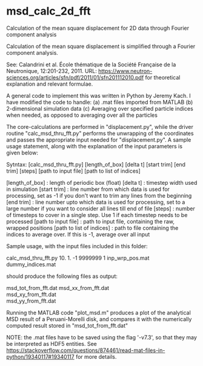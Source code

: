 # msd_calc_2d_fft
Calculation of the mean square displacement for 2D data through Fourier component analysis


Calculation of the mean square displacement is simplified through a Fourier component analysis.
 
See: Calandrini et al. École thématique de la Société
    Française de la Neutronique, 12:201-232, 2011. URL: https://www.neutron-sciences.org/articles/sfn/pdf/2011/01/sfn201112010.pdf 
for theoretical explanation and relevant formulae.

A general code to implement this was written in 
Python by Jeremy Kach. I have modified the code to handle: 
                (a) .mat files imported from MATLAB 
                (b) 2-dimensional simulation data
                (c) Averaging over specified particle indices when needed, as opposed to 
                    averaging over all the particles

The core-calculations are performed in "displacement.py", while the driver routine "calc_msd_thru_fft.py" performs the unwrapping of the coordinates and passes the appropriate input needed for "displacement.py". A sample usage statement, along with the explanation of the input parameters is given below:

Sytntax: [calc_msd_thru_fft.py] [length_of_box] [delta t] [start trim] [end trim] [steps] [path to input file] [path to list of indices]

[length_of_box]           : length of periodic box (float)
[delta t]                 : timestep width used in simulation
[start trim]              : line number from which data is used for processing, set as -1 if you don't want to trim any lines from the beginning
[end trim]	          : line number upto which data is used for processing, set to a large number if you want to consider all lines till end of file
[steps]                   : number of timesteps to cover in a single step. Use 1 if each timestep needs to be processed
[path to input file]      : path to input file, containing the raw, wrapped positions
[path to list of indices] : path to file containing the indices to average over. If this is -1, average over all input

Sample usage, with the input files included in this folder:

calc_msd_thru_fft.py 10. 1. -1 9999999 1 inp_wrp_pos.mat dummy_indices.mat

should produce the following files as output:

msd_tot_from_fft.dat 
msd_xx_from_fft.dat  
msd_xy_from_fft.dat  
msd_yy_from_fft.dat 

Running the MATLAB code "plot_msd.m" produces a plot of the analytical MSD result of a Peruani-Morelli disk, and compares it with the numerically computed result stored in "msd_tot_from_fft.dat"

NOTE: the .mat files have to be saved using the flag '-v7.3', so that they may be interpreted as HDF5 entities. See
https://stackoverflow.com/questions/874461/read-mat-files-in-python/19340117#19340117
for more details.


